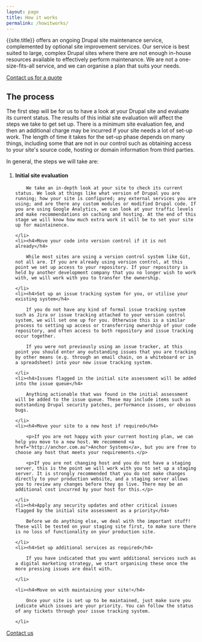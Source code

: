 ```yaml
---
layout: page
title: How it works
permalink: /howitworks/
---
```


{{site.title}} offers an ongoing Drupal site maintenance service, complemented by optional site improvement services. Our service is best suited to large, complex Drupal sites where there are not enough in-house resources available to effectively perform maintenance. We are not a one-size-fits-all service, and we can organise a plan that suits your needs.

<div class="ctawrapper"><a class="ctabutton" href="/contact">Contact us for a quote</a></div>


<a name="start"></a>

<h2 class="howitworkstitle">The process</h2>

The first step will be for us to have a look at your Drupal site and evaluate its current status. The results of this initial site evaluation will affect the steps we take to get set up. There is a minimum site evaluation fee, and then an additional charge may be incurred if your site needs a lot of set-up work. The length of time it takes for the set-up phase depends on many things, including some that are not in our control such as obtaining access to your site's source code, hosting or domain information from third parties.

In general, the steps we will take are:

<ol>
	<li><h4>Initial site evaluation</h4>

		We take an in-depth look at your site to check its current status. We look at things like what version of Drupal you are running; how your site is configured; any external services you are using; and are there any custom modules or modified Drupal code. If you are using Google Analytics, we can look at your traffic levels and make recommendations on caching and hosting. At the end of this stage we will know how much extra work it will be to set your site up for maintainence.

	</li>
	<li><h4>Move your code into version control if it is not already</h4>

		While most sites are using a version control system like Git, not all are. If you are already using version control, at this point we set up access to your repository. If your repository is held by another development company that you no longer wish to work with, we will work with you to transfer the ownership.

	</li>
	<li><h4>Set up an issue tracking system for you, or utilise your existing system</h4>

		If you do not have any kind of formal issue tracking system such as Jira or issue tracking attached to your version control system, we will set one up for you. Otherwise this is a similar process to setting up access or transferring ownership of your code repository, and often access to both repository and issue tracking occur together.

		If you were not previously using an issue tracker, at this point you should enter any outstanding issues that you are tracking by other means (e.g. through an email chain, on a whiteboard or in a spreadsheet) into your new issue tracking system.

	</li>
	<li><h4>Issues flagged in the initial site assessment will be added into the issue queue</h4>

		Anything actionable that was found in the initial assessment will be added to the issue queue. These may include items such as outstanding Drupal security patches, performance issues, or obvious bugs.

	</li>
	<li><h4>Move your site to a new host if required</h4>

		<p>If you are not happy with your current hosting plan, we can help you move to a new host. We recommend <a href="http://anchor.com.au">Anchor Systems</a>, but you are free to choose any host that meets your requirements.</p>

		<p>If you are not changing host and you do not have a staging server, this is the point we will work with you to set up a staging server. It is strongly recommended that you do not make changes directly to your production website, and a staging server allows you to review any changes before they go live. There may be an additional cost incurred by your host for this.</p>

	</li>
	<li><h4>Apply any security updates and other critical issues flagged by the initial site assessment as a priority</h4>

		Before we do anything else, we deal with the important stuff! These will be tested on your staging site first, to make sure there is no loss of functionality on your production site.

	</li>
	<li><h4>Set up additional services as required</h4>

		If you have indicated that you want additional services such as a digital marketing strategy, we start organising these once the more pressing issues are dealt with.

	</li>

	<li><h4>Move on with maintaining your site!</h4>

		Once your site is set up to be maintained, just make sure you indicate which issues are your priority. You can follow the status of any tickets through your issue tracking system.

	</li>
</ol>

<div class="ctawrapper"><a class="ctabutton" href="/contact">Contact us</a></div>